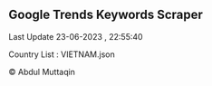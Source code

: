 

## Google Trends Keywords Scraper 
 
Last Update 23-06-2023 , 22:55:40

Country List :
VIETNAM.json



© Abdul Muttaqin 
